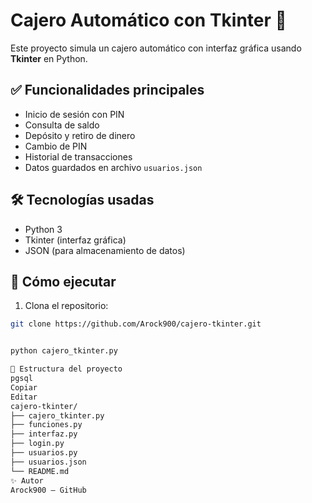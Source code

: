 # Cajero Automático con Tkinter 🏦

Este proyecto simula un cajero automático con interfaz gráfica usando **Tkinter** en Python.

## ✅ Funcionalidades principales

- Inicio de sesión con PIN
- Consulta de saldo
- Depósito y retiro de dinero
- Cambio de PIN
- Historial de transacciones
- Datos guardados en archivo `usuarios.json`

## 🛠️ Tecnologías usadas

- Python 3
- Tkinter (interfaz gráfica)
- JSON (para almacenamiento de datos)

## 🚀 Cómo ejecutar

1. Clona el repositorio:

```bash
git clone https://github.com/Arock900/cajero-tkinter.git


python cajero_tkinter.py

📂 Estructura del proyecto
pgsql
Copiar
Editar
cajero-tkinter/
├── cajero_tkinter.py
├── funciones.py
├── interfaz.py
├── login.py
├── usuarios.py
├── usuarios.json
└── README.md
✨ Autor
Arock900 — GitHub



